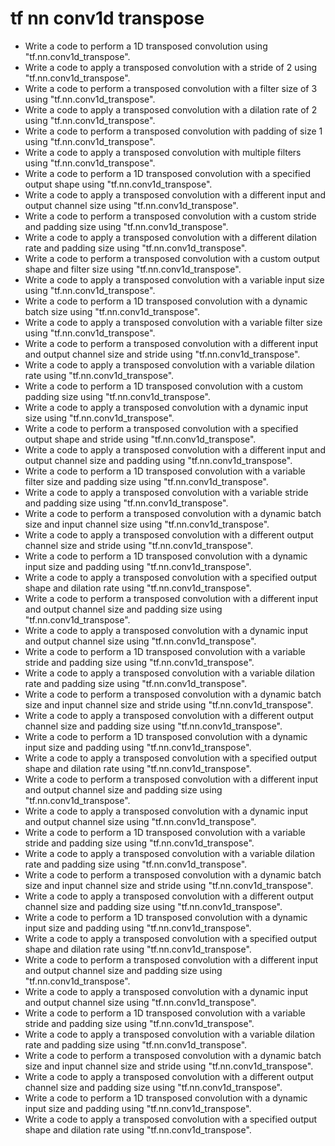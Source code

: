# tf nn conv1d transpose

- Write a code to perform a 1D transposed convolution using "tf.nn.conv1d_transpose".
- Write a code to apply a transposed convolution with a stride of 2 using "tf.nn.conv1d_transpose".
- Write a code to perform a transposed convolution with a filter size of 3 using "tf.nn.conv1d_transpose".
- Write a code to apply a transposed convolution with a dilation rate of 2 using "tf.nn.conv1d_transpose".
- Write a code to perform a transposed convolution with padding of size 1 using "tf.nn.conv1d_transpose".
- Write a code to apply a transposed convolution with multiple filters using "tf.nn.conv1d_transpose".
- Write a code to perform a 1D transposed convolution with a specified output shape using "tf.nn.conv1d_transpose".
- Write a code to apply a transposed convolution with a different input and output channel size using "tf.nn.conv1d_transpose".
- Write a code to perform a transposed convolution with a custom stride and padding size using "tf.nn.conv1d_transpose".
- Write a code to apply a transposed convolution with a different dilation rate and padding size using "tf.nn.conv1d_transpose".
- Write a code to perform a transposed convolution with a custom output shape and filter size using "tf.nn.conv1d_transpose".
- Write a code to apply a transposed convolution with a variable input size using "tf.nn.conv1d_transpose".
- Write a code to perform a 1D transposed convolution with a dynamic batch size using "tf.nn.conv1d_transpose".
- Write a code to apply a transposed convolution with a variable filter size using "tf.nn.conv1d_transpose".
- Write a code to perform a transposed convolution with a different input and output channel size and stride using "tf.nn.conv1d_transpose".
- Write a code to apply a transposed convolution with a variable dilation rate using "tf.nn.conv1d_transpose".
- Write a code to perform a 1D transposed convolution with a custom padding size using "tf.nn.conv1d_transpose".
- Write a code to apply a transposed convolution with a dynamic input size using "tf.nn.conv1d_transpose".
- Write a code to perform a transposed convolution with a specified output shape and stride using "tf.nn.conv1d_transpose".
- Write a code to apply a transposed convolution with a different input and output channel size and padding using "tf.nn.conv1d_transpose".
- Write a code to perform a 1D transposed convolution with a variable filter size and padding size using "tf.nn.conv1d_transpose".
- Write a code to apply a transposed convolution with a variable stride and padding size using "tf.nn.conv1d_transpose".
- Write a code to perform a transposed convolution with a dynamic batch size and input channel size using "tf.nn.conv1d_transpose".
- Write a code to apply a transposed convolution with a different output channel size and stride using "tf.nn.conv1d_transpose".
- Write a code to perform a 1D transposed convolution with a dynamic input size and padding using "tf.nn.conv1d_transpose".
- Write a code to apply a transposed convolution with a specified output shape and dilation rate using "tf.nn.conv1d_transpose".
- Write a code to perform a transposed convolution with a different input and output channel size and padding size using "tf.nn.conv1d_transpose".
- Write a code to apply a transposed convolution with a dynamic input and output channel size using "tf.nn.conv1d_transpose".
- Write a code to perform a 1D transposed convolution with a variable stride and padding size using "tf.nn.conv1d_transpose".
- Write a code to apply a transposed convolution with a variable dilation rate and padding size using "tf.nn.conv1d_transpose".
- Write a code to perform a transposed convolution with a dynamic batch size and input channel size and stride using "tf.nn.conv1d_transpose".
- Write a code to apply a transposed convolution with a different output channel size and padding size using "tf.nn.conv1d_transpose".
- Write a code to perform a 1D transposed convolution with a dynamic input size and padding using "tf.nn.conv1d_transpose".
- Write a code to apply a transposed convolution with a specified output shape and dilation rate using "tf.nn.conv1d_transpose".
- Write a code to perform a transposed convolution with a different input and output channel size and padding size using "tf.nn.conv1d_transpose".
- Write a code to apply a transposed convolution with a dynamic input and output channel size using "tf.nn.conv1d_transpose".
- Write a code to perform a 1D transposed convolution with a variable stride and padding size using "tf.nn.conv1d_transpose".
- Write a code to apply a transposed convolution with a variable dilation rate and padding size using "tf.nn.conv1d_transpose".
- Write a code to perform a transposed convolution with a dynamic batch size and input channel size and stride using "tf.nn.conv1d_transpose".
- Write a code to apply a transposed convolution with a different output channel size and padding size using "tf.nn.conv1d_transpose".
- Write a code to perform a 1D transposed convolution with a dynamic input size and padding using "tf.nn.conv1d_transpose".
- Write a code to apply a transposed convolution with a specified output shape and dilation rate using "tf.nn.conv1d_transpose".
- Write a code to perform a transposed convolution with a different input and output channel size and padding size using "tf.nn.conv1d_transpose".
- Write a code to apply a transposed convolution with a dynamic input and output channel size using "tf.nn.conv1d_transpose".
- Write a code to perform a 1D transposed convolution with a variable stride and padding size using "tf.nn.conv1d_transpose".
- Write a code to apply a transposed convolution with a variable dilation rate and padding size using "tf.nn.conv1d_transpose".
- Write a code to perform a transposed convolution with a dynamic batch size and input channel size and stride using "tf.nn.conv1d_transpose".
- Write a code to apply a transposed convolution with a different output channel size and padding size using "tf.nn.conv1d_transpose".
- Write a code to perform a 1D transposed convolution with a dynamic input size and padding using "tf.nn.conv1d_transpose".
- Write a code to apply a transposed convolution with a specified output shape and dilation rate using "tf.nn.conv1d_transpose".